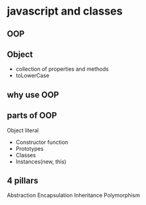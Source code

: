 # javascript and classes

## OOP

## Object
- collection of properties and methods
- toLowerCase

## why use OOP

## parts of OOP
Object literal

- Constructor function
- Prototypes
- Classes
- Instances(new, this)

## 4 pillars
Abstraction
Encapsulation
Inheritance
Polymorphism